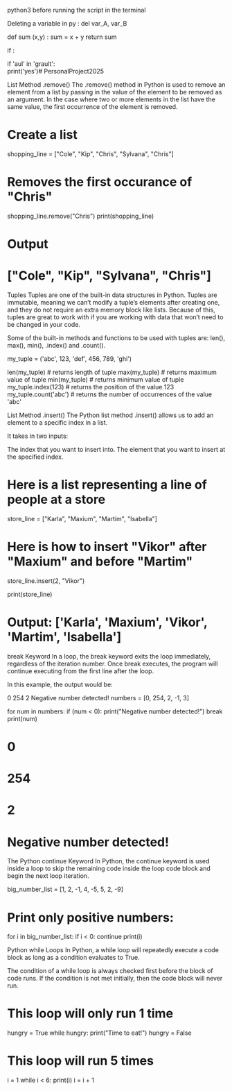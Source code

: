 python3 before running the script in the terminal

Deleting a variable in py : del var_A,  var_B 

<!-- Creating a function -->
def sum (x,y) : 
  sum = x + y 
  return sum 

  <!-- conditional Statement -->

  if <expr>:
    <statement>

if 'aul' in 'grault':              
   print('yes')# PersonalProject2025

List Method .remove()
The .remove() method in Python is used to remove an element from a list by passing in the value of the element to be removed as an argument. In the case where two or more elements in the list have the same value, the first occurrence of the element is removed.

# Create a list
shopping_line = ["Cole", "Kip", "Chris", "Sylvana", "Chris"]
 
# Removes the first occurance of "Chris"
shopping_line.remove("Chris")
print(shopping_line)

# Output
# ["Cole", "Kip", "Sylvana", "Chris"]


Tuples
Tuples are one of the built-in data structures in Python. Tuples are immutable, meaning we can’t modify a tuple’s elements after creating one, and they do not require an extra memory block like lists. Because of this, tuples are great to work with if you are working with data that won’t need to be changed in your code.

Some of the built-in methods and functions to be used with tuples are: len(), max(), min(), .index() and .count().

my_tuple = ('abc', 123, 'def', 456, 789, 'ghi')

len(my_tuple) # returns length of tuple
max(my_tuple) # returns maximum value of tuple
min(my_tuple) # returns minimum value of tuple
my_tuple.index(123) # returns the position of the value 123
my_tuple.count('abc') # returns the number of occurrences of the value 'abc'


List Method .insert()
The Python list method .insert() allows us to add an element to a specific index in a list.

It takes in two inputs:

The index that you want to insert into.
The element that you want to insert at the specified index.
# Here is a list representing a line of people at a store
store_line = ["Karla", "Maxium", "Martim", "Isabella"]

# Here is how to insert "Vikor" after "Maxium" and before "Martim"
store_line.insert(2, "Vikor")

print(store_line) 
# Output: ['Karla', 'Maxium', 'Vikor', 'Martim', 'Isabella']

break Keyword
In a loop, the break keyword exits the loop immediately, regardless of the iteration number. Once break executes, the program will continue executing from the first line after the loop.

In this example, the output would be:

0
254
2
Negative number detected!
numbers = [0, 254, 2, -1, 3]

for num in numbers:
  if (num < 0):
    print("Negative number detected!")
    break
  print(num)
  
# 0
# 254
# 2
# Negative number detected!

The Python continue Keyword
In Python, the continue keyword is used inside a loop to skip the remaining code inside the loop code block and begin the next loop iteration.

big_number_list = [1, 2, -1, 4, -5, 5, 2, -9]

# Print only positive numbers:
for i in big_number_list:
  if i < 0:
    continue
  print(i)

Python while Loops
In Python, a while loop will repeatedly execute a code block as long as a condition evaluates to True.

The condition of a while loop is always checked first before the block of code runs. If the condition is not met initially, then the code block will never run.

# This loop will only run 1 time
hungry = True
while hungry:
  print("Time to eat!")
  hungry = False

# This loop will run 5 times
i = 1
while i < 6:
  print(i)
  i = i + 1